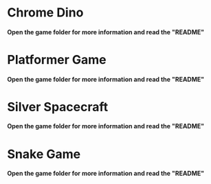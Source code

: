 # Chrome Dino
#### Open the game folder for more information and read the "README"

# Platformer Game
#### Open the game folder for more information and read the "README"

# Silver Spacecraft
#### Open the game folder for more information and read the "README"

# Snake Game
#### Open the game folder for more information and read the "README"
